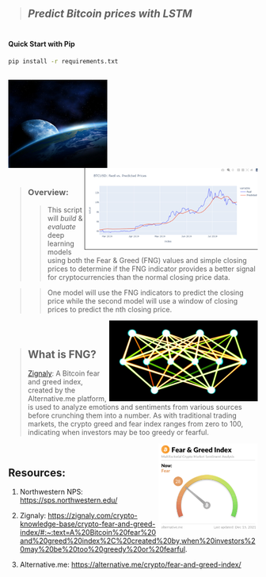 >## *Predict Bitcoin prices with LSTM*  
#
#### Quick Start with Pip
```bash
pip install -r requirements.txt
```
##

<img src="Images/Earth.jfif" align="center" width="200px"/>
<br clear="center"/>
<img src="Images/results.png" align="right" width="350px"/>

#

>### Overview: 
>> This script will *build* & *evaluate* deep learning models using both the Fear & Greed (FNG) values and simple closing prices to determine if the FNG indicator provides a better signal for cryptocurrencies than the normal closing price data.

>> One model will use the FNG indicators to predict the closing price while the second model will use a window of closing prices to predict the nth closing price.

<img src="Images/neural_network.png" align="right" width="300px"/>
<br clear="center"/>

#

>## What is FNG?
> [Zignaly](https://zignaly.com/crypto-knowledge-base/crypto-fear-and-greed-index/#:~:text=A%20Bitcoin%20fear%20and%20greed%20index%2C%20created%20by,when%20investors%20may%20be%20too%20greedy%20or%20fearful.): A Bitcoin fear and greed index, created by the Alternative.me platform, is used to analyze emotions and sentiments from various sources before crunching them into a number. As with traditional trading markets, the crypto greed and fear index ranges from zero to 100, indicating when investors may be too greedy or fearful.
>
<img src="Images/F&G.png" align="right" width="200px"/>
<br clear="center"/>

## Resources:
1. Northwestern NPS:
https://sps.northwestern.edu/

2. Zignaly:
https://zignaly.com/crypto-knowledge-base/crypto-fear-and-greed-index/#:~:text=A%20Bitcoin%20fear%20and%20greed%20index%2C%20created%20by,when%20investors%20may%20be%20too%20greedy%20or%20fearful.

3. Alternative.me:
https://alternative.me/crypto/fear-and-greed-index/